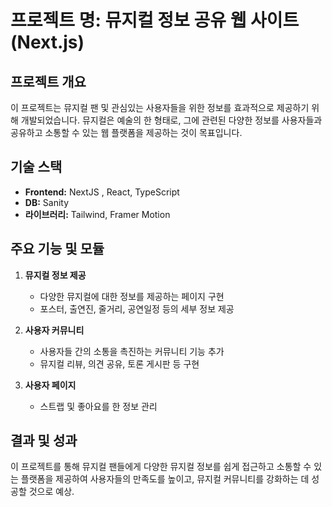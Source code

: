 # 프로젝트 명: 뮤지컬 정보 공유 웹 사이트 (Next.js)

## 프로젝트 개요
이 프로젝트는 뮤지컬 팬 및 관심있는 사용자들을 위한 정보를 효과적으로 제공하기 위해 개발되었습니다. 뮤지컬은 예술의 한 형태로, 그에 관련된 다양한 정보를 사용자들과 공유하고 소통할 수 있는 웹 플랫폼을 제공하는 것이 목표입니다.

## 기술 스택
- **Frontend:** NextJS , React, TypeScript
- **DB:** Sanity
- **라이브러리:** Tailwind, Framer Motion

## 주요 기능 및 모듈
1. **뮤지컬 정보 제공**
   - 다양한 뮤지컬에 대한 정보를 제공하는 페이지 구현
   - 포스터, 출연진, 줄거리, 공연일정 등의 세부 정보 제공

2. **사용자 커뮤니티**
   - 사용자들 간의 소통을 촉진하는 커뮤니티 기능 추가
   - 뮤지컬 리뷰, 의견 공유, 토론 게시판 등 구현

3. **사용자 페이지**
   - 스트랩 및 좋아요를 한 정보 관리


## 결과 및 성과
이 프로젝트를 통해 뮤지컬 팬들에게 다양한 뮤지컬 정보를 쉽게 접근하고 소통할 수 있는 플랫폼을 제공하여 사용자들의 만족도를 높이고, 뮤지컬 커뮤니티를 강화하는 데 성공할 것으로 예상.
